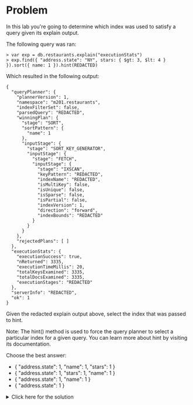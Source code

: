 # Problem
In this lab you're going to determine which index was used to satisfy a query given its explain output.

The following query was ran:

    > var exp = db.restaurants.explain("executionStats")
    > exp.find({ "address.state": "NY", stars: { $gt: 3, $lt: 4 } }).sort({ name: 1 }).hint(REDACTED)

Which resulted in the following output:

    {
      "queryPlanner": {
        "plannerVersion": 1,
        "namespace": "m201.restaurants",
        "indexFilterSet": false,
        "parsedQuery": "REDACTED",
        "winningPlan": {
          "stage": "SORT",
          "sortPattern": {
            "name": 1
          },
          "inputStage": {
            "stage": "SORT_KEY_GENERATOR",
            "inputStage": {
              "stage": "FETCH",
              "inputStage": {
                "stage": "IXSCAN",
                "keyPattern": "REDACTED",
                "indexName": "REDACTED",
                "isMultiKey": false,
                "isUnique": false,
                "isSparse": false,
                "isPartial": false,
                "indexVersion": 1,
                "direction": "forward",
                "indexBounds": "REDACTED"
              }
            }
          }
        },
        "rejectedPlans": [ ]
      },
      "executionStats": {
        "executionSuccess": true,
        "nReturned": 3335,
        "executionTimeMillis": 20,
        "totalKeysExamined": 3335,
        "totalDocsExamined": 3335,
        "executionStages": "REDACTED"
      },
      "serverInfo": "REDACTED",
      "ok": 1
    }
	
Given the redacted explain output above, select the index that was passed to hint.

Note: The hint() method is used to force the query planner to select a particular index for a given query. You can learn more about hint by visiting its documentation.

Choose the best answer:
 - { "address.state": 1, "name": 1, "stars": 1 }
 - { "address.state": 1, "stars": 1, "name": 1 }
 - { "address.state": 1, "name": 1 }
 - { "address.state": 1 }

<details>
  <summary>Click here for the solution</summary>
    <ul>
      <li>{ "address.state": 1, "stars": 1, "name": 1 }</li>
	</ul>
</details>